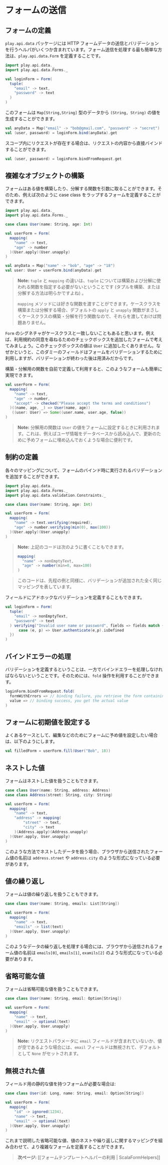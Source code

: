 <!-- translated -->
<!--
# Handling form submission
-->
# フォームの送信

<!--
## Defining a form
-->
## フォームの定義

<!--
The `play.api.data` package contains several helpers to handle HTTP form data submission and validation. The easiest way to handle a form submission is to define a `play.api.data.Form` structure:
-->
`play.api.data` パッケージには HTTP フォームデータの送信とバリデーションを行うヘルパがいくつか含まれています。フォーム送信を処理する最も簡単な方法は、`play.api.data.Form` を定義することです。

```scala
import play.api.data._
import play.api.data.Forms._

val loginForm = Form(
  tuple(
    "email" -> text,
    "password" -> text
  )
)
```

<!--
This form can generate a `(String, String)` result value from `Map[String,String]` data:
-->
このフォームは `Map[String,String]` 型のデータから `(String, String)` の値を生成することができます。

```scala
val anyData = Map("email" -> "bob@gmail.com", "password" -> "secret")
val (user, password) = loginForm.bind(anyData).get
```

<!--
If you have a request available in the scope, you can bind directly to it from the request content:
-->
スコープ内にリクエストが存在する場合は、リクエストの内容から直接バインドすることができます。

```scala
val (user, password) = loginForm.bindFromRequest.get
```

<!--
## Constructing complex objects
-->
## 複雑なオブジェクトの構築

<!--
A form can use functions to construct and deconstruct the value. So you can, for example, define a form that wraps an existing case class:
-->
フォームはある値を構築したり、分解する関数を引数に取ることができます。そのため、例えば次のように case class をラップするフォームを定義することができます。

```scala
import play.api.data._
import play.api.data.Forms._

case class User(name: String, age: Int)

val userForm = Form(
  mapping(
    "name" -> text,
    "age" -> number
  )(User.apply)(User.unapply)
)

val anyData = Map("name" -> "bob", "age" -> "18")
val user: User = userForm.bind(anyData).get
```

<!--
> **Note:** The difference between using `tuple` and `mapping` is that when you are using `tuple` the construction and deconstruction functions don’t need to be specified (we know how to construct and deconstruct a tuple, right?). 
>
> The `mapping` method just let you define your custom functions. When you want to construct and deconstruct a case class, you can just use its default `apply` and `unapply` functions, as they do exactly that!
-->
> **Note:** `tuple` と `mapping` の違いは、`tuple` については構築および分解に使われる関数を指定する必要がないということです (タプルを構築、または分解する方法は明らかですよね) 。
>
> `mapping` メソッドには好きな関数を渡すことができます。ケースクラスを構築または分解する場合、デフォルトの `apply` と `unapply` 関数がまさしくケースクラスの構築・分解を行う関数なので、それらを渡しておけば問題ありません。

<!--
Of course often the `Form` signature doesn’t match the case class exactly. Let’s use the example a form that contains an additional checkbox field, used to accept terms of service. We don’t need to add this data to our `User` value. It’s just a dummy field that is used for form validation but which doesn’t carry any useful information once validated.
-->
`Form` のシグネチャがケースクラスと一致しないこともあると思います。例えば、利用規約の同意を尋ねるためのチェックボックスを追加したフォームで考えてみましょう。このチェックボックスの値は `User` に追加したくありません。なぜかというと、このダミーのフィールドはフォームをバリデーションするために利用しますが、バリデーションが終わった後は用済みだからです。

<!--
As we can define our own construction and deconstruction functions, it is easy to handle it:
-->
構築・分解用の関数を自前で定義して利用すると、このようなフォームも簡単に実現できます。

```scala
val userForm = Form(
  mapping(
    "name" -> text,
    "age" -> number,
    "accept" -> checked("Please accept the terms and conditions")
  )((name, age, _) => User(name, age))
   ((user: User) => Some((user.name, user.age, false))
)
```

<!--
> **Note:** The deconstruction function is used when we fill a form with an existing `User` value. This is useful if we want the load a user from the database and prepare a form to update it.
-->
> **Note:** 分解用の関数は `User` の値をフォームに設定するときに利用されます。これは、例えばユーザ情報をデータベースから読み込んで、更新のために予めフォームに埋め込んでおくような場合に便利です。

<!--
## Defining constraints
-->
## 制約の定義

<!--
For each mapping, you can also define additional validation constraints that will be checked during the binding phase:
-->
各々のマッピングについて、フォームのバインド時に実行されるバリデーションを追加することができます。

```scala
import play.api.data._
import play.api.data.Forms._
import play.api.data.validation.Constraints._

case class User(name: String, age: Int)

val userForm = Form(
  mapping(
    "name" -> text.verifying(required),
    "age" -> number.verifying(min(0), max(100))
  )(User.apply)(User.unapply)
)
```

<!--
> **Note:** That can be also written:
-->
> **Note:** 上記のコードは次のように書くこともできます。
>
> ```scala
> mapping(
>   "name" -> nonEmptyText,
>   "age" -> number(min=0, max=100)
> )
> ```
>
<!--
> This constructs the same mappings, with additional constraints.
-->
> このコードは、先程の例と同様に、バリデーションが追加された全く同じマッピングを表しています。

<!--
You can also define ad-hoc constraints on the fields:
-->
フィールドにアドホックなバリデーションを定義することもできます。

```scala
val loginForm = Form(
  tuple(
    "email" -> nonEmptyText,
    "password" -> text
  ) verifying("Invalid user name or password", fields => fields match { 
      case (e, p) => User.authenticate(e,p).isDefined 
  })
)
```

<!--
## Handling binding failure
-->
## バインドエラーの処理

<!--
If you can define constraints, then you need to be able to handle the binding errors. You can use the `fold` operation for this:
-->
バリデーションを定義するということは、一方でバインドエラーを処理しなければならないということです。そのためには、`fold` 操作を利用することができます。

```scala
loginForm.bindFromRequest.fold(
  formWithErrors => // binding failure, you retrieve the form containing errors,
  value => // binding success, you get the actual value 
)
```

<!--
## Fill a form with initial default values
-->
## フォームに初期値を設定する

<!--
Sometimes you’ll want to populate a form with existing values, typically for editing data:
-->
よくあるケースとして、編集などのためにフォームに予め値を設定したい場合は、以下のようにします。

```scala
val filledForm = userForm.fill(User("Bob", 18))
```

<!--
## Nested values
-->
## ネストした値

<!--
A form mapping can define nested values:
-->
フォームはネストした値を扱うこともできます。

```scala
case class User(name: String, address: Address)
case class Address(street: String, city: String)

val userForm = Form(
  mapping(
    "name" -> text,
    "address" -> mapping(
        "street" -> text,
        "city" -> text
    )(Address.apply)(Address.unapply)
  )(User.apply, User.unapply)
)
```

<!--
When you are using nested data this way, the form values sent by the browser must be named like `address.street`, `address.city`, etc.
-->
このような方法でネストしたデータを扱う場合、ブラウザから送信されたフォーム値の名前は `address.street` や `address.city` のような形式になっている必要があります。

<!--
## Repeated values
-->
## 値の繰り返し

<!--
A form mapping can also define repeated values:
-->
フォームは値の繰り返しを扱うこともできます。

```scala
case class User(name: String, emails: List[String])

val userForm = Form(
  mapping(
    "name" -> text,
    "emails" -> list(text)
  )(User.apply, User.unapply)
)
```

<!--
When you are using repeated data like this, the form values sent by the browser must be named `emails[0]`, `emails[1]`, `emails[2]`, etc.
-->
このようなデータの繰り返しを処理する場合には、ブラウザから送信されるフォーム値の名前は `emails[0]`, `emails[1]`, `examils[2]` のような形式になっている必要があります。

<!--
## Optional values
-->
## 省略可能な値

<!--
A form mapping can also define optional values:
-->
フォームは省略可能な値を扱うこともできます。

```scala
case class User(name: String, email: Option[String])

val userForm = Form(
  mapping(
    "name" -> text,
    "email" -> optional(text)
  )(User.apply, User.unapply)
)
```

<!--
> **Note:** The email field will be ignored and set to `None` if the field `email` is missing in the request payload or if it contains a blank value.
-->
> **Note:** リクエストパラメータに `email` フィールドが含まれていないか、値が空であるような場合には、`email` フィールドは無視されて、デフォルトとして `None` がセットされます。

<!--
## Ignored values
-->
## 無視された値

<!--
If you want a form to have a static value for a field:
-->
フィールド用の静的な値を持つフォームが必要な場合は:

```scala
case class User(id: Long, name: String, email: Option[String])

val userForm = Form(
  mapping(
    "id" -> ignored(1234),
    "name" -> text,
    "email" -> optional(text)
  )(User.apply, User.unapply)
)
```

<!--
Now you can mix optional, nested and repeated mappings any way you want to create complex forms.
-->
これまで説明した省略可能な値、値のネストや繰り返しに関するマッピングを組み合わせて、より複雑なフォームを定義することができます。

<!--
> **Next:** [[Using the form template helpers | ScalaFormHelpers]]
-->
> **次ページ:** [[フォームテンプレートヘルパーの利用 | ScalaFormHelpers]]
